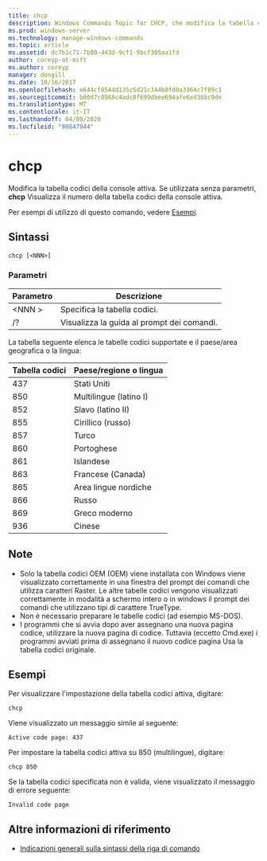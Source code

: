 ```yaml
---
title: chcp
description: Windows Commands Topic for CHCP, che modifica la tabella codici della console attiva.
ms.prod: windows-server
ms.technology: manage-windows-commands
ms.topic: article
ms.assetid: dc7b1c71-7b80-443d-9cf1-9bcf305aa1fd
author: coreyp-at-msft
ms.author: coreyp
manager: dongill
ms.date: 10/16/2017
ms.openlocfilehash: e644cf8544d135c5d21c344b0fd0a3364c7f89c1
ms.sourcegitcommit: b00d7c8968c4adc8f699dbee694afe6ed36bc9de
ms.translationtype: MT
ms.contentlocale: it-IT
ms.lasthandoff: 04/08/2020
ms.locfileid: "80847944"
---
```

# <a name="chcp"></a>chcp

Modifica la tabella codici della console attiva. Se utilizzata senza parametri, **chcp** Visualizza il numero della tabella codici della console attiva.

Per esempi di utilizzo di questo comando, vedere [Esempi](#BKMK_examples).

## <a name="syntax"></a>Sintassi

```
chcp [<NNN>]
```

### <a name="parameters"></a>Parametri

|Parametro|Descrizione|
|---------|-----------|
|\<NNN >|Specifica la tabella codici.|
|/?|Visualizza la guida al prompt dei comandi.|

La tabella seguente elenca le tabelle codici supportate e il paese/area geografica o la lingua:

|Tabella codici|Paese/regione o lingua|
|---------|--------------------------|
|437|Stati Uniti|
|850|Multilingue (latino I)|
|852|Slavo (latino II)|
|855|Cirillico (russo)|
|857|Turco|
|860|Portoghese|
|861|Islandese|
|863|Francese (Canada)|
|865|Area lingue nordiche|
|866|Russo|
|869|Greco moderno|
|936|Cinese|

## <a name="remarks"></a>Note

-   Solo la tabella codici OEM (OEM) viene installata con Windows viene visualizzato correttamente in una finestra del prompt dei comandi che utilizza caratteri Raster. Le altre tabelle codici vengono visualizzati correttamente in modalità a schermo intero o in windows il prompt dei comandi che utilizzano tipi di carattere TrueType.
-   Non è necessario preparare le tabelle codici (ad esempio MS-DOS).
-   I programmi che si avvia dopo aver assegnano una nuova pagina codice, utilizzare la nuova pagina di codice. Tuttavia (eccetto Cmd.exe) i programmi avviati prima di assegnano il nuovo codice pagina Usa la tabella codici originale.

## <a name="examples"></a><a name=BKMK_examples></a>Esempi

Per visualizzare l'impostazione della tabella codici attiva, digitare:
```
chcp
```
Viene visualizzato un messaggio simile al seguente:

`Active code page: 437`

Per impostare la tabella codici attiva su 850 (multilingue), digitare:
```
chcp 850
```
Se la tabella codici specificata non è valida, viene visualizzato il messaggio di errore seguente:

`Invalid code page`

## <a name="additional-references"></a>Altre informazioni di riferimento

- [Indicazioni generali sulla sintassi della riga di comando](command-line-syntax-key.md)
